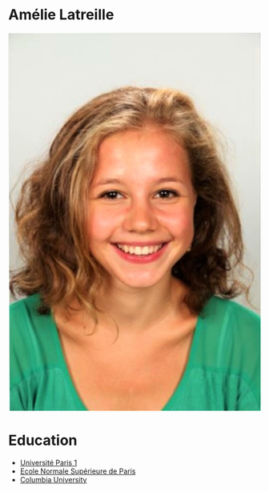 # Amélie Latreille

![me](latreille.amelie.jpg)

# Education

- [Université Paris 1](http://www.pantheonsorbonne.fr/)
- [Ecole Normale Supérieure de Paris](http://www.ens.fr/)
- [Columbia University](https://www.columbia.edu/)
